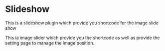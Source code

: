 # Slideshow
This is a slideshow plugin which provide you shortcode for the image slide show 


This ia image slider which provide you the shortcode as well as provide the setting page to manage the image position.
